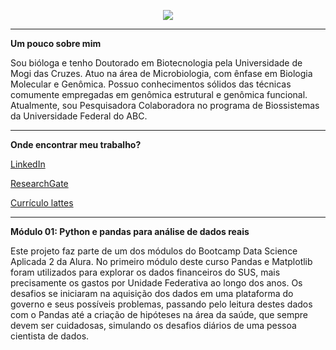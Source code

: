 <p align="center">
  <img src="https://github.com/vqrca/bootcamp-alura-2021-modulo-01/blob/main/imagem2.png" />
</p>

---

**Um pouco sobre mim**

Sou bióloga e tenho Doutorado em Biotecnologia pela Universidade de Mogi das Cruzes. Atuo na área de Microbiologia, com ênfase em Biologia Molecular e Genômica. Possuo conhecimentos sólidos das técnicas comumente empregadas em genômica estrutural e genômica funcional. Atualmente, sou Pesquisadora Colaboradora no programa de Biossistemas da Universidade Federal do ABC.

---

**Onde encontrar meu trabalho?**

[LinkedIn](https://www.linkedin.com/in/valqu%C3%ADria-alencar-786a8911b/)

[ResearchGate](https://www.researchgate.net/profile/Valquiria-Alencar)

[Currículo lattes](http://lattes.cnpq.br/7742338443535710)

---

**Módulo 01: Python e pandas para análise de dados reais**

Este projeto faz parte de um dos módulos do Bootcamp Data Science Aplicada 2 da Alura.
No primeiro módulo deste curso Pandas e Matplotlib foram utilizados para explorar os dados financeiros do SUS, 
mais precisamente os gastos por Unidade Federativa ao longo dos anos. Os desafios se iniciaram na aquisição dos dados em 
uma plataforma do governo e seus possíveis problemas, passando pelo leitura destes dados com o Pandas até a criação de
hipóteses na área da saúde, que sempre devem ser cuidadosas, simulando os desafios diários de uma pessoa cientista de dados.




